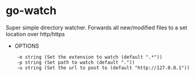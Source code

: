 # go-watch

Super simple directory watcher. Forwards all new/modified files to a set location over http/https
- OPTIONS
```
    -e string (Set the extension to watch (default ".*"))
    -p string (Set path to watch (default "."))
    -u string (Set the url to post to (default "http://127.0.0.1"))
```

